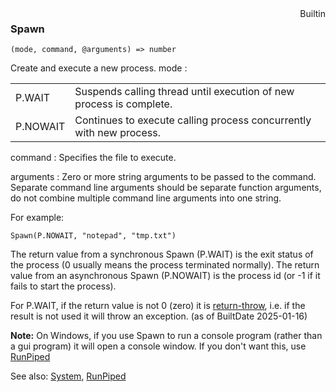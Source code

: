 <div style="float:right"><span class="builtin">Builtin</span></div>

### Spawn

``` suneido
(mode, command, @arguments) => number
```

Create and execute a new process. 
mode
: 

|  |  | 
| :---- | :---- |
| P.WAIT | Suspends calling thread until execution of new process is complete. | 
| P.NOWAIT | Continues to execute calling process concurrently with new process. | 

command
: Specifies the file to execute.

arguments
: Zero or more string arguments to be passed to the command. Separate command line arguments should be separate function arguments, do not combine multiple command line arguments into one string.

For example:

``` suneido
Spawn(P.NOWAIT, "notepad", "tmp.txt")
```

The return value from a synchronous Spawn (P.WAIT) is the exit status of the process (0 usually means the process terminated normally). The return value from an asynchronous Spawn (P.NOWAIT) is the process id (or -1 if it fails to start the process).

For P.WAIT, if the return value is not 0 (zero) it is [return-throw](<../Statements/return.md>), i.e. if the result is not used it will throw an exception. (as of BuiltDate 2025-01-16)

**Note:** On Windows, if you use Spawn to run a console program (rather than a gui program) it will open a console window. If you don't want this, use [RunPiped](<RunPiped.md>)

See also:
[System](<System.md>), 
[RunPiped](<RunPiped.md>)